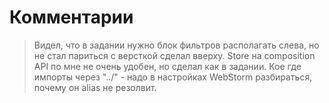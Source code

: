 # Комментарии

> Видел, что в задании нужно блок фильтров располагать слева, но не стал париться с версткой сделал вверху.
> Store на composition API по мне не очень удобен, но сделал как в задании.
> Кое где импорты через "../" - надо в настройках WebStorm разбираться, почему он alias не резолвит.


